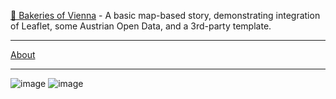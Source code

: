 [🥨 Bakeries of Vienna](bakeries-vienna) - A basic map-based story, demonstrating integration of Leaflet, some Austrian Open Data, and a 3rd-party template.  

<hr>

[About](about)

<hr>

![image](https://user-images.githubusercontent.com/2824165/148334485-3a621016-1b2f-4d9a-bf84-fae3d74fa9ab.png)
![image](https://user-images.githubusercontent.com/2824165/148334524-c3ff2a70-15f6-49bb-91da-41f3d7754fa6.png)
